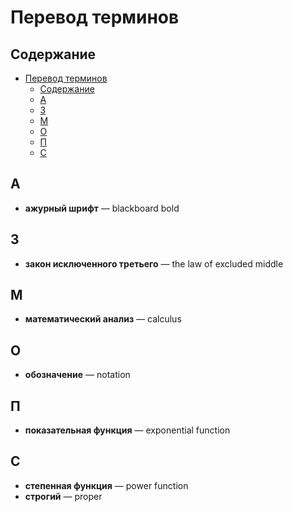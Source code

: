 # Перевод терминов

## Содержание

- [Перевод терминов](#перевод-терминов)
  - [Содержание](#содержание)
  - [А](#а)
  - [З](#з)
  - [М](#м)
  - [О](#о)
  - [П](#п)
  - [С](#с)

## А

- **ажурный шрифт** — blackboard bold

## З

- **закон исключенного третьего** — the law of excluded middle

## М

- **математический анализ** — calculus

## О

- **обозначение** — notation

## П

- **показательная функция** — exponential function

## С

- **степенная функция** — power function
- **строгий** — proper
